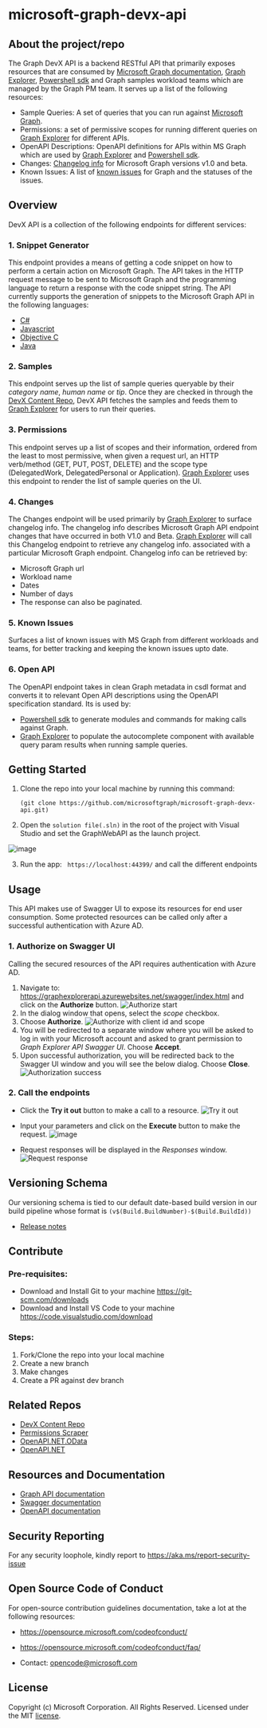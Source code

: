 # microsoft-graph-devx-api

## About the project/repo
The Graph DevX API is a backend RESTful API that primarily exposes resources that are consumed by [Microsoft Graph documentation](https://docs.microsoft.com/graph/), [Graph Explorer](https://developer.microsoft.com/en-us/graph/graph-explorer), [Powershell sdk](https://github.com/microsoftgraph/msgraph-sdk-powershell) and Graph samples workload teams which are managed by the Graph PM team.
It serves up a list of the following resources:

- Sample Queries: A set of queries that you can run against [Microsoft Graph](https://docs.microsoft.com/en-us/graph/overview).
- Permissions: a set of permissive scopes for running different queries on [Graph Explorer](https://developer.microsoft.com/en-us/graph/graph-explorer) for different APIs.
- OpenAPI Descriptions: OpenAPI definitions for APIs within MS Graph which are used by [Graph Explorer](https://developer.microsoft.com/en-us/graph/graph-explorer) and [Powershell sdk](https://github.com/microsoftgraph/msgraph-sdk-powershell).
- Changes: [Changelog info](https://developer.microsoft.com/en-us/graph/changelog) for Microsoft Graph versions v1.0 and beta.
- Known Issues: A list of [known issues](https://docs.microsoft.com/en-us/graph/known-issues) for Graph and the statuses of the issues.

## Overview
DevX API is a collection of the following endpoints for different services:

### 1. Snippet Generator
This endpoint provides a means of getting a code snippet on how to perform a certain action on Microsoft Graph.
The API takes in the HTTP request message to be sent to Microsoft Graph and the programming language to return a response with the code snippet string.
The API currently supports the generation of snippets to the Microsoft Graph API in the following languages:
- [C#](Documents/c-sharp-examples.md)
- [Javascript](Documents/javascript-examples.md)
- [Objective C](Documents/objective-c-examples.md)
- [Java](Documents/java-examples.md)

### 2. Samples
This endpoint serves up the list of sample queries queryable by their *category name*, *human name* or *tip*.
Once they are checked in through the [DevX Content Repo](https://github.com/microsoftgraph/microsoft-graph-devx-content), DevX API fetches the samples and feeds them to [Graph Explorer](https://developer.microsoft.com/en-us/graph/graph-explorer) for users to run their queries.

### 3. Permissions
This endpoint serves up a list of scopes and their information, ordered from the least to most permissive, when given a request url, an HTTP verb/method (GET, PUT, POST, DELETE) and the scope type (DelegatedWork, DelegatedPersonal or Application). [Graph Explorer](https://developer.microsoft.com/en-us/graph/graph-explorer) uses this endpoint to render the list of sample queries on the UI.

### 4. Changes
The Changes endpoint will be used primarily by [Graph Explorer](https://developer.microsoft.com/en-us/graph/graph-explorer) to surface changelog info. The changelog info describes Microsoft Graph API endpoint changes that have occurred in both V1.0 and Beta. [Graph Explorer](https://developer.microsoft.com/en-us/graph/graph-explorer) will call this Changelog endpoint to retrieve any changelog info. associated with a particular Microsoft Graph endpoint.
Changelog info can be retrieved by:
- Microsoft Graph url
- Workload name
- Dates
- Number of days
- The response can also be paginated.

### 5. Known Issues
Surfaces a list of known issues with MS Graph from different workloads and teams, for better tracking and keeping the known issues upto date.

### 6. Open API
The OpenAPI endpoint takes in clean Graph metadata in csdl format and converts it to relevant Open API descriptions using the OpenAPI specification standard.
Its is used by:
- [Powershell sdk](https://github.com/microsoftgraph/msgraph-sdk-powershell) to generate modules and commands for making calls against Graph.
- [Graph Explorer](https://developer.microsoft.com/en-us/graph/graph-explorer) to populate the autocomplete component with available query param results when running sample queries.

## Getting Started
1. Clone the repo into your local machine by running this command:

    ```(git clone https://github.com/microsoftgraph/microsoft-graph-devx-api.git)```

2. Open the ```solution file(.sln)``` in the root of the project with Visual Studio and set the GraphWebAPI as the launch project.

![image](https://user-images.githubusercontent.com/36787645/132340026-97a92eb1-3302-4aa9-b389-be395fae3541.png)

3. Run the app: ``` https://localhost:44399/``` and call the different endpoints

## Usage
This API makes use of Swagger UI to expose its resources for end user consumption.
Some protected resources can be called only after a successful authentication with Azure AD.

### 1. Authorize on Swagger UI
Calling the secured resources of the API requires authentication with Azure AD.
1. Navigate to: https://graphexplorerapi.azurewebsites.net/swagger/index.html and click on the **Authorize** button.
![Authorize start](Documents/readme-images/authorize-start-swaggerui.png)
1. In the dialog window that opens, select the *scope* checkbox.
1. Choose **Authorize**.
![Authorize with client id and scope](Documents/readme-images/authorize-scope-swaggerui.png)
1. You will be redirected to a separate window where you will be asked to log in with your Microsoft account and asked to grant permission to *Graph Explorer API Swagger UI*. Choose **Accept**.
1. Upon successful authorization, you will be redirected back to the Swagger UI window and you will see the below dialog. Choose **Close**.
![Authorization success](Documents/readme-images/authorize-end-swaggerui.png)

### 2. Call the endpoints
- Click the **Try it out** button to make a call to a resource.
![Try it out](Documents/readme-images/get-try-it.png)

- Input your parameters and click on the **Execute** button to make the request.
![image](https://user-images.githubusercontent.com/36787645/132343718-7fc97196-7b9a-44c8-8946-5fa116aa9c81.png)

- Request responses will be displayed in the *Responses* window.
![Request response](Documents/readme-images/response-swaggerui.PNG)

## Versioning Schema
Our versioning schema is tied to our default date-based build version in our build pipeline whose format is ```(v$(Build.BuildNumber)-$(Build.BuildId))```

- [Release notes](https://github.com/microsoftgraph/microsoft-graph-devx-api/releases)

## Contribute
### Pre-requisites:

- Download and Install Git to your machine https://git-scm.com/downloads
- Download and Install VS Code to your machine https://code.visualstudio.com/download

### Steps:
1. Fork/Clone the repo into your local machine
2. Create a new branch
3. Make changes
4. Create a PR against dev branch

## Related Repos
- [DevX Content Repo](https://github.com/microsoftgraph/microsoft-graph-devx-content)
- [Permissions Scraper](https://github.com/microsoftgraph/msgraph-permissions-scraper)
- [OpenAPI.NET.OData](https://github.com/microsoftgraph/OpenAPI.NET.OData)
- [OpenAPI.NET](https://github.com/Microsoft/OpenAPI.NET)

## Resources and Documentation
- [Graph API documentation](https://docs.microsoft.com/en-us/graph/overview)
- [Swagger documentation](https://swagger.io/docs/)
- [OpenAPI documentation](https://spec.openapis.org/oas/latest.html#openapi-document)

## Security Reporting
For any security loophole, kindly report to https://aka.ms/report-security-issue

## Open Source Code of Conduct
For open-source contribution guidelines documentation, take a lot at the following resources:
- https://opensource.microsoft.com/codeofconduct/

- https://opensource.microsoft.com/codeofconduct/faq/

- Contact: opencode@microsoft.com

## License
Copyright (c) Microsoft Corporation. All Rights Reserved. Licensed under the MIT [license](LICENSE).
